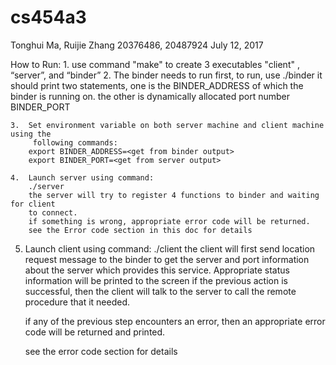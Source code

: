 # cs454a3

Tonghui Ma, Ruijie Zhang
20376486, 20487924
July 12, 2017


How to Run:
	1. use command "make" to create 3 executables "client" , “server”,  and “binder”
	2.  The binder needs to run first, to run, use ./binder
		it should print two statements, one is the BINDER_ADDRESS of which the 			binder is running on.
		the other is dynamically allocated port number BINDER_PORT

	3.  Set environment variable on both server machine and client machine using the 	
	     following commands:
		export BINDER_ADDRESS=<get from binder output>
		export BINDER_PORT=<get from server output>
		
	4.  Launch server using command: 
		./server
		the server will try to register 4 functions to binder and waiting for client 
		to connect.
		if something is wrong, appropriate error code will be returned.
		see the Error code section in this doc for details
   5.   Launch client using command:
		./client
		the client will first send location request message to the binder to get the server
		and port information about the server which provides this service.
		Appropriate status information will be printed to the screen
		if the previous action is successful, then the client will talk to the server
		to call the remote procedure that it needed.

		if any of the previous step encounters an error, then an appropriate error code 
		will be returned and printed.

		see the error code section for details

